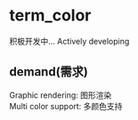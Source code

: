# term_color

积极开发中...
Actively developing

## demand(需求)  

Graphic rendering: 图形渲染  
Multi color support: 多颜色支持  
